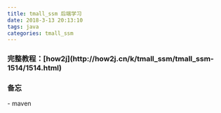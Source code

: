 ```yaml
---
title: tmall_ssm 后端学习
date: 2018-3-13 20:13:10
tags: java
categories: tmall_ssm
---
```

<h3>完整教程：[how2j](http://how2j.cn/k/tmall_ssm/tmall_ssm-1514/1514.html)</h3>
<h3>备忘</h3>
- maven
